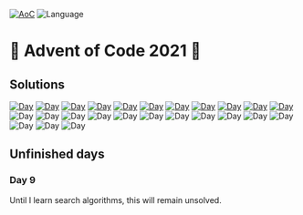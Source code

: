 <!-- Entries between SOLUTIONS and RESULTS tags are auto-generated -->

[![AoC](https://badgen.net/badge/AoC/2021/blue)](https://adventofcode.com/2021)
![Language](https://badgen.net/badge/Language/Java/blue)


# 🎄 Advent of Code 2021 🎄

## Solutions

<!--SOLUTIONS-->

[![Day](https://badgen.net/badge/01/%E2%98%85%E2%98%85/green)](src/main/java/aoc/day01)
[![Day](https://badgen.net/badge/02/%E2%98%85%E2%98%85/green)](src/main/java/aoc/day02)
[![Day](https://badgen.net/badge/03/%E2%98%85%E2%98%85/green)](src/main/java/aoc/day03)
[![Day](https://badgen.net/badge/04/%E2%98%85%E2%98%85/green)](src/main/java/aoc/day04)
[![Day](https://badgen.net/badge/05/%E2%98%85%E2%98%85/green)](src/main/java/aoc/day05)
[![Day](https://badgen.net/badge/06/%E2%98%85%E2%98%85/green)](src/main/java/aoc/day06)
[![Day](https://badgen.net/badge/07/%E2%98%85%E2%98%85/green)](src/main/java/aoc/day07)
[![Day](https://badgen.net/badge/08/%E2%98%85%E2%98%85/green)](src/main/java/aoc/day08)
[![Day](https://badgen.net/badge/09/%E2%98%85%E2%98%86/blue)](src/main/java/aoc/day09)
[![Day](https://badgen.net/badge/10/%E2%98%85%E2%98%85/green)](src/main/java/aoc/day10)
[![Day](https://badgen.net/badge/11/%E2%98%85%E2%98%85/green)](src/main/java/aoc/day11)
![Day](https://badgen.net/badge/12/%E2%98%86%E2%98%86/gray)
![Day](https://badgen.net/badge/13/%E2%98%86%E2%98%86/gray)
![Day](https://badgen.net/badge/14/%E2%98%86%E2%98%86/gray)
![Day](https://badgen.net/badge/15/%E2%98%86%E2%98%86/gray)
![Day](https://badgen.net/badge/16/%E2%98%86%E2%98%86/gray)
![Day](https://badgen.net/badge/17/%E2%98%86%E2%98%86/gray)
![Day](https://badgen.net/badge/18/%E2%98%86%E2%98%86/gray)
![Day](https://badgen.net/badge/19/%E2%98%86%E2%98%86/gray)
![Day](https://badgen.net/badge/20/%E2%98%86%E2%98%86/gray)
![Day](https://badgen.net/badge/21/%E2%98%86%E2%98%86/gray)
![Day](https://badgen.net/badge/22/%E2%98%86%E2%98%86/gray)
![Day](https://badgen.net/badge/23/%E2%98%86%E2%98%86/gray)
![Day](https://badgen.net/badge/24/%E2%98%86%E2%98%86/gray)
![Day](https://badgen.net/badge/25/%E2%98%86%E2%98%86/gray)

## Unfinished days

### Day 9
Until I learn search algorithms, this will remain unsolved.